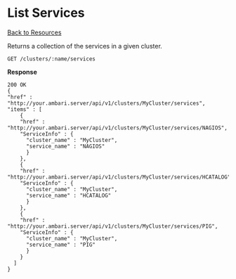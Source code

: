 List Services
=====

[Back to Resources](index.md#resources)

Returns a collection of the services in a given cluster.

    GET /clusters/:name/services

**Response**

    200 OK
    {
    "href" : "http://your.ambari.server/api/v1/clusters/MyCluster/services",
    "items" : [
        {
        "href" : "http://your.ambari.server/api/v1/clusters/MyCluster/services/NAGIOS",
        "ServiceInfo" : {
          "cluster_name" : "MyCluster",
          "service_name" : "NAGIOS"
          }
        },
        {
        "href" : "http://your.ambari.server/api/v1/clusters/MyCluster/services/HCATALOG",
        "ServiceInfo" : {
          "cluster_name" : "MyCluster",
          "service_name" : "HCATALOG"
          }
        },
        {
        "href" : "http://your.ambari.server/api/v1/clusters/MyCluster/services/PIG",
        "ServiceInfo" : {
          "cluster_name" : "MyCluster",
          "service_name" : "PIG"
          }
        }
      ]
    }
